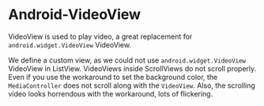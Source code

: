 # Android-VideoView

VideoView is used to play video, a great replacement for `android.widget.VideoView` VideoView. 

We define a custom view, as we could not use `android.widget.VideoView` VideoView in ListView. VideoViews inside ScrollViews do not scroll properly. Even if you use the workaround to set the background color, the `MediaController` does not scroll along with the `VideoView`. Also, the scrolling video looks horrendous with the workaround, lots of flickering.
